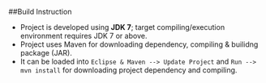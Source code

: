 ##Build Instruction
* Project is developed using **JDK 7**; target compiling/execution environment requires JDK 7 or above. 
* Project uses Maven for downloading dependency, compiling & builidng package (JAR).
* It can be loaded into `Eclipse & Maven --> Update Project` and `Run --> mvn install` for downloading project dependency and compiling.
